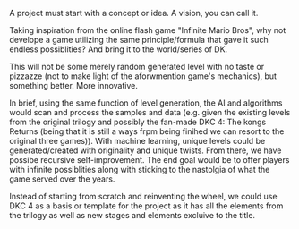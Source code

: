 A project must start with a concept or idea. A vision, you can call it. 

Taking inspiration from the online flash game "Infinite Mario Bros", why not develope a game utilizing the same principle/formula that gave it such endless possiblities? And bring it to the world/series of DK.

This will not be some merely random generated level with no taste or pizzazze (not to make light of the aforwmention game's mechanics), but something better. More innovative.

In brief, using the same function of level generation, the AI and algorithms would scan and process the samples and data (e.g. given the existing levels from the original trilogy and possibly the fan-made DKC 4: The kongs Returns (being that it is still a ways frpm being finihed we can resort to the original three games)). With machine learning, unique levels could be generated/created with originality and unique twists. From there, we have possibe recursive self-improvement. The end goal would be to offer players with infinite possiblities along with sticking to the nastolgia of what the game served over the years.

Instead of starting from scratch and reinventing the wheel, we could use DKC 4 as a basis or template for the project as it has all the elements from the trilogy as well as new stages and elements excluive to the title.
